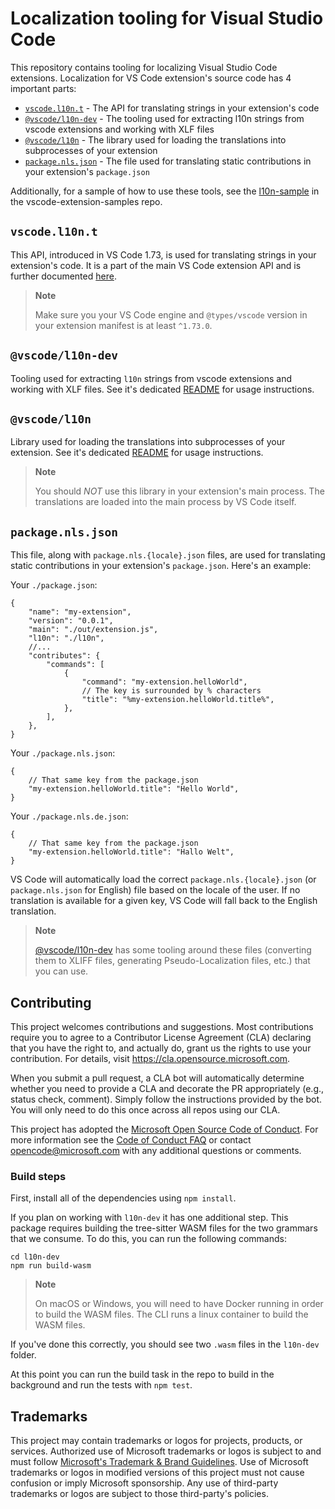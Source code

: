 # Localization tooling for Visual Studio Code

This repository contains tooling for localizing Visual Studio Code extensions.
Localization for VS Code extension's source code has 4 important parts:

-   [`vscode.l10n.t`](#vscodel10nt) - The API for translating strings in your
    extension's code
-   [`@vscode/l10n-dev`](#vscodel10n-dev) - The tooling used for extracting l10n
    strings from vscode extensions and working with XLF files
-   [`@vscode/l10n`](#vscodel10n) - The library used for loading the
    translations into subprocesses of your extension
-   [`package.nls.json`](#packagenlsjson) - The file used for translating static
    contributions in your extension's `package.json`

Additionally, for a sample of how to use these tools, see the
[l10n-sample](https://github.com/microsoft/vscode-extension-samples/tree/main/l10n-sample)
in the vscode-extension-samples repo.

## `vscode.l10n.t`

This API, introduced in VS Code 1.73, is used for translating strings in your
extension's code. It is a part of the main VS Code extension API and is further
documented [here](https://code.visualstudio.com/api/references/vscode-api#l10n).

> **Note**
>
> Make sure you your VS Code engine and `@types/vscode` version in your
> extension manifest is at least `^1.73.0`.

## `@vscode/l10n-dev`

Tooling used for extracting `l10n` strings from vscode extensions and working
with XLF files. See it's dedicated [README](./l10n-dev) for usage instructions.

## `@vscode/l10n`

Library used for loading the translations into subprocesses of your extension.
See it's dedicated [README](./l10n) for usage instructions.

> **Note**
>
> You should _NOT_ use this library in your extension's main process. The
> translations are loaded into the main process by VS Code itself.

## `package.nls.json`

This file, along with `package.nls.{locale}.json` files, are used for
translating static contributions in your extension's `package.json`. Here's an
example:

Your `./package.json`:

```jsonc
{
	"name": "my-extension",
	"version": "0.0.1",
	"main": "./out/extension.js",
	"l10n": "./l10n",
	//...
	"contributes": {
		"commands": [
			{
				"command": "my-extension.helloWorld",
				// The key is surrounded by % characters
				"title": "%my-extension.helloWorld.title%",
			},
		],
	},
}
```

Your `./package.nls.json`:

```jsonc
{
	// That same key from the package.json
	"my-extension.helloWorld.title": "Hello World",
}
```

Your `./package.nls.de.json`:

```jsonc
{
	// That same key from the package.json
	"my-extension.helloWorld.title": "Hallo Welt",
}
```

VS Code will automatically load the correct `package.nls.{locale}.json` (or
`package.nls.json` for English) file based on the locale of the user. If no
translation is available for a given key, VS Code will fall back to the English
translation.

> **Note**
>
> [@vscode/l10n-dev](#vscodel10n-dev) has some tooling around these files
> (converting them to XLIFF files, generating Pseudo-Localization files, etc.)
> that you can use.

## Contributing

This project welcomes contributions and suggestions. Most contributions require
you to agree to a Contributor License Agreement (CLA) declaring that you have
the right to, and actually do, grant us the rights to use your contribution. For
details, visit https://cla.opensource.microsoft.com.

When you submit a pull request, a CLA bot will automatically determine whether
you need to provide a CLA and decorate the PR appropriately (e.g., status check,
comment). Simply follow the instructions provided by the bot. You will only need
to do this once across all repos using our CLA.

This project has adopted the
[Microsoft Open Source Code of Conduct](https://opensource.microsoft.com/codeofconduct/).
For more information see the
[Code of Conduct FAQ](https://opensource.microsoft.com/codeofconduct/faq/) or
contact [opencode@microsoft.com](mailto:opencode@microsoft.com) with any
additional questions or comments.

### Build steps

First, install all of the dependencies using `npm install`.

If you plan on working with `l10n-dev` it has one additional step. This package
requires building the tree-sitter WASM files for the two grammars that we
consume. To do this, you can run the following commands:

```
cd l10n-dev
npm run build-wasm
```

> **Note**
>
> On macOS or Windows, you will need to have Docker running in order to build
> the WASM files. The CLI runs a linux container to build the WASM files.

If you've done this correctly, you should see two `.wasm` files in the
`l10n-dev` folder.

At this point you can run the build task in the repo to build in the background
and run the tests with `npm test`.

## Trademarks

This project may contain trademarks or logos for projects, products, or
services. Authorized use of Microsoft trademarks or logos is subject to and must
follow
[Microsoft's Trademark & Brand Guidelines](https://www.microsoft.com/en-us/legal/intellectualproperty/trademarks/usage/general).
Use of Microsoft trademarks or logos in modified versions of this project must
not cause confusion or imply Microsoft sponsorship. Any use of third-party
trademarks or logos are subject to those third-party's policies.
